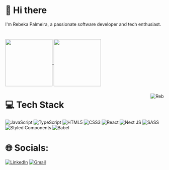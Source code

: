 # 👋 Hi there 
I'm Rebeka Palmeira, a passionate software developer and tech enthusiast.
#
<div>
  <a href="https://github.com/kaneswarann/github-readme-stats">
  <img height=150 align="center" src="https://github-readme-stats.vercel.app/api?username=kaneswarann&show_icons=true&theme=omni&include_all_commits=true&count_private=true" />
  </a>
  <a href="https://github.com/kaneswarann/convoychat">
  <img height=150 align="center" src="https://github-readme-stats.vercel.app/api/top-langs?username=kaneswarann&layout=compact&langs_count=8&card_width=320&theme=omni&include_all_commits=true&count_private=false" />
  </a>
</div>

###

<img align="right" alt="Reb" src="https://media.discordapp.net/attachments/221682698199105547/1154608411099533403/picasion.com_a0d76226afdd8445789a2f89186c23eb.gif" />

# 💻 Tech Stack
![JavaScript](https://img.shields.io/badge/javascript-%23323330.svg?style=for-the-badge&logo=javascript&logoColor=%23F7DF1E) ![TypeScript](https://img.shields.io/badge/typescript-%23007ACC.svg?style=for-the-badge&logo=typescript&logoColor=white) ![HTML5](https://img.shields.io/badge/html5-%23E34F26.svg?style=for-the-badge&logo=html5&logoColor=white) ![CSS3](https://img.shields.io/badge/css3-%231572B6.svg?style=for-the-badge&logo=css3&logoColor=white) ![React](https://img.shields.io/badge/react-%2320232a.svg?style=for-the-badge&logo=react&logoColor=%2361DAFB) ![Next JS](https://img.shields.io/badge/Next-black?style=for-the-badge&logo=next.js&logoColor=white) ![SASS](https://img.shields.io/badge/SASS-hotpink.svg?style=for-the-badge&logo=SASS&logoColor=white) ![Styled Components](https://img.shields.io/badge/styled--components-DB7093?style=for-the-badge&logo=styled-components&logoColor=white) ![Babel](https://img.shields.io/badge/Babel-F9DC3e?style=for-the-badge&logo=babel&logoColor=black)

# 🌐 Socials:
[![LinkedIn](https://img.shields.io/badge/LinkedIn-0077B5?style=for-the-badge&logo=linkedin&logoColor=white)](https://linkedin.com/in/rebeka-palmeira) [![Gmail](https://img.shields.io/badge/Gmail-D14836?style=for-the-badge&logo=gmail&logoColor=white)](mailto:rebekamaisa@gmail.com) 
